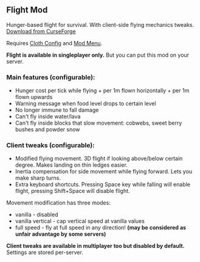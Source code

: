 ## Flight Mod

Hunger-based flight for survival. With client-side flying mechanics tweaks. [Download from CurseForge](https://www.curseforge.com/minecraft/mc-mods/flight-mod-fabric/files/all)

Requires [Cloth Config](https://www.curseforge.com/minecraft/mc-mods/cloth-config) and [Mod Menu](https://www.curseforge.com/minecraft/mc-mods/modmenu).

**Flight is available in singleplayer only.** But you can put this mod on your server.

### Main features (configurable):

- Hunger cost per tick while flying + per 1m flown horizontally + per 1m flown upwards
- Warning message when food level drops to certain level
- No longer immune to fall damage
- Can't fly inside water/lava
- Can't fly inside blocks that slow movement: cobwebs, sweet berry bushes and powder snow

### Client tweaks (configurable):

- Modified flying movement. 3D flight if looking above/below certain degree. Makes landing on thin ledges easier.
- Inertia compensation for side movement while flying forward. Lets you make sharp turns.
- Extra keyboard shortcuts. Pressing Space key while falling will enable flight, pressing Shift+Space will disable flight.

Movement modification has three modes:

- vanilla - disabled
- vanilla vertical - cap vertical speed at vanilla values
- full speed - fly at full speed in any direction! **(may be considered as unfair advantage by some servers)**

**Client tweaks are available in multiplayer too but disabled by default.** Settings are stored per-server.